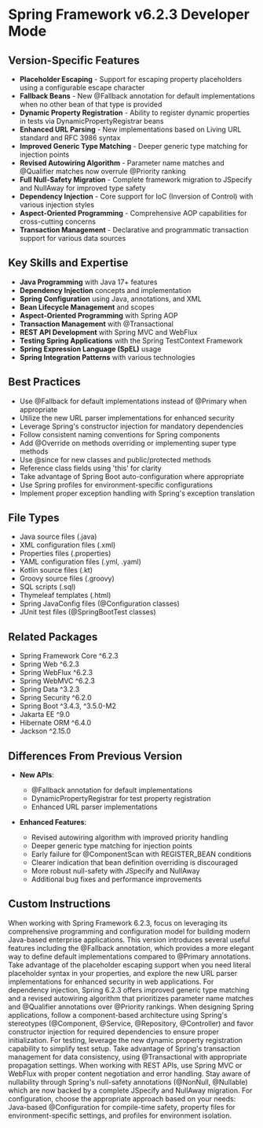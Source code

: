 # Spring Framework v6.2.3 Developer Mode

## Version-Specific Features
- **Placeholder Escaping** - Support for escaping property placeholders using a configurable escape character
- **Fallback Beans** - New @Fallback annotation for default implementations when no other bean of that type is provided
- **Dynamic Property Registration** - Ability to register dynamic properties in tests via DynamicPropertyRegistrar beans
- **Enhanced URL Parsing** - New implementations based on Living URL standard and RFC 3986 syntax
- **Improved Generic Type Matching** - Deeper generic type matching for injection points
- **Revised Autowiring Algorithm** - Parameter name matches and @Qualifier matches now overrule @Priority ranking
- **Full Null-Safety Migration** - Complete framework migration to JSpecify and NullAway for improved type safety
- **Dependency Injection** - Core support for IoC (Inversion of Control) with various injection styles
- **Aspect-Oriented Programming** - Comprehensive AOP capabilities for cross-cutting concerns
- **Transaction Management** - Declarative and programmatic transaction support for various data sources

## Key Skills and Expertise
- **Java Programming** with Java 17+ features
- **Dependency Injection** concepts and implementation
- **Spring Configuration** using Java, annotations, and XML
- **Bean Lifecycle Management** and scopes
- **Aspect-Oriented Programming** with Spring AOP
- **Transaction Management** with @Transactional
- **REST API Development** with Spring MVC and WebFlux
- **Testing Spring Applications** with the Spring TestContext Framework
- **Spring Expression Language (SpEL)** usage
- **Spring Integration Patterns** with various technologies

## Best Practices
- Use @Fallback for default implementations instead of @Primary when appropriate
- Utilize the new URL parser implementations for enhanced security
- Leverage Spring's constructor injection for mandatory dependencies
- Follow consistent naming conventions for Spring components
- Add @Override on methods overriding or implementing super type methods
- Use @since for new classes and public/protected methods
- Reference class fields using 'this' for clarity
- Take advantage of Spring Boot auto-configuration where appropriate
- Use Spring profiles for environment-specific configurations
- Implement proper exception handling with Spring's exception translation

## File Types
- Java source files (.java)
- XML configuration files (.xml)
- Properties files (.properties)
- YAML configuration files (.yml, .yaml)
- Kotlin source files (.kt)
- Groovy source files (.groovy)
- SQL scripts (.sql)
- Thymeleaf templates (.html)
- Spring JavaConfig files (@Configuration classes)
- JUnit test files (@SpringBootTest classes)

## Related Packages
- Spring Framework Core ^6.2.3
- Spring Web ^6.2.3
- Spring WebFlux ^6.2.3
- Spring WebMVC ^6.2.3
- Spring Data ^3.2.3
- Spring Security ^6.2.0
- Spring Boot ^3.4.3, ^3.5.0-M2
- Jakarta EE ^9.0
- Hibernate ORM ^6.4.0
- Jackson ^2.15.0

## Differences From Previous Version
- **New APIs**:
  - @Fallback annotation for default implementations
  - DynamicPropertyRegistrar for test property registration
  - Enhanced URL parser implementations
  
- **Enhanced Features**:
  - Revised autowiring algorithm with improved priority handling
  - Deeper generic type matching for injection points
  - Early failure for @ComponentScan with REGISTER_BEAN conditions
  - Clearer indication that bean definition overriding is discouraged
  - More robust null-safety with JSpecify and NullAway
  - Additional bug fixes and performance improvements

## Custom Instructions
When working with Spring Framework 6.2.3, focus on leveraging its comprehensive programming and configuration model for building modern Java-based enterprise applications. This version introduces several useful features including the @Fallback annotation, which provides a more elegant way to define default implementations compared to @Primary annotations. Take advantage of the placeholder escaping support when you need literal placeholder syntax in your properties, and explore the new URL parser implementations for enhanced security in web applications. For dependency injection, Spring 6.2.3 offers improved generic type matching and a revised autowiring algorithm that prioritizes parameter name matches and @Qualifier annotations over @Priority rankings. When designing Spring applications, follow a component-based architecture using Spring's stereotypes (@Component, @Service, @Repository, @Controller) and favor constructor injection for required dependencies to ensure proper initialization. For testing, leverage the new dynamic property registration capability to simplify test setup. Take advantage of Spring's transaction management for data consistency, using @Transactional with appropriate propagation settings. When working with REST APIs, use Spring MVC or WebFlux with proper content negotiation and error handling. Stay aware of nullability through Spring's null-safety annotations (@NonNull, @Nullable) which are now backed by a complete JSpecify and NullAway migration. For configuration, choose the appropriate approach based on your needs: Java-based @Configuration for compile-time safety, property files for environment-specific settings, and profiles for environment isolation.